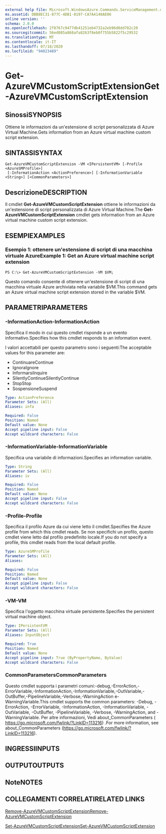 ```yaml
---
external help file: Microsoft.WindowsAzure.Commands.ServiceManagement.dll-Help.xml
ms.assetid: DBB8EC31-877C-4DB1-8197-CA7A4148AE06
online version: ''
schema: 2.0.0
ms.openlocfilehash: 2f8767c9477db41251eb4732a2eb96d8dd782c20
ms.sourcegitcommit: 56ed085a868afa8263f8eb0f755b5822f5c29532
ms.translationtype: MT
ms.contentlocale: it-IT
ms.lasthandoff: 07/18/2020
ms.locfileid: "94023489"
---
```

# <span data-ttu-id="cfe26-101">Get-AzureVMCustomScriptExtension</span><span class="sxs-lookup"><span data-stu-id="cfe26-101">Get-AzureVMCustomScriptExtension</span></span>

## <span data-ttu-id="cfe26-102">Sinossi</span><span class="sxs-lookup"><span data-stu-id="cfe26-102">SYNOPSIS</span></span>
<span data-ttu-id="cfe26-103">Ottiene le informazioni da un'estensione di script personalizzata di Azure Virtual Machine.</span><span class="sxs-lookup"><span data-stu-id="cfe26-103">Gets information from an Azure virtual machine custom script extension.</span></span>

## <span data-ttu-id="cfe26-104">SINTASSI</span><span class="sxs-lookup"><span data-stu-id="cfe26-104">SYNTAX</span></span>

```
Get-AzureVMCustomScriptExtension -VM <IPersistentVM> [-Profile <AzureSMProfile>]
 [-InformationAction <ActionPreference>] [-InformationVariable <String>] [<CommonParameters>]
```

## <span data-ttu-id="cfe26-105">Descrizione</span><span class="sxs-lookup"><span data-stu-id="cfe26-105">DESCRIPTION</span></span>
<span data-ttu-id="cfe26-106">Il cmdlet **Get-AzureVMCustomScriptExtension** ottiene le informazioni da un'estensione di script personalizzata di Azure Virtual Machine.</span><span class="sxs-lookup"><span data-stu-id="cfe26-106">The **Get-AzureVMCustomScriptExtension** cmdlet gets information from an Azure virtual machine custom script extension.</span></span>

## <span data-ttu-id="cfe26-107">ESEMPI</span><span class="sxs-lookup"><span data-stu-id="cfe26-107">EXAMPLES</span></span>

### <span data-ttu-id="cfe26-108">Esempio 1: ottenere un'estensione di script di una macchina virtuale Azure</span><span class="sxs-lookup"><span data-stu-id="cfe26-108">Example 1: Get an Azure virtual machine script extension</span></span>
```
PS C:\> Get-AzureVMCustomScriptExtension -VM $VM;
```

<span data-ttu-id="cfe26-109">Questo comando consente di ottenere un'estensione di script di una macchina virtuale Azure archiviata nella variabile $VM.</span><span class="sxs-lookup"><span data-stu-id="cfe26-109">This command gets an Azure virtual machine script extension stored in the variable $VM.</span></span>

## <span data-ttu-id="cfe26-110">PARAMETRI</span><span class="sxs-lookup"><span data-stu-id="cfe26-110">PARAMETERS</span></span>

### <span data-ttu-id="cfe26-111">-InformationAction</span><span class="sxs-lookup"><span data-stu-id="cfe26-111">-InformationAction</span></span>
<span data-ttu-id="cfe26-112">Specifica il modo in cui questo cmdlet risponde a un evento informativo.</span><span class="sxs-lookup"><span data-stu-id="cfe26-112">Specifies how this cmdlet responds to an information event.</span></span>

<span data-ttu-id="cfe26-113">I valori accettabili per questo parametro sono i seguenti:</span><span class="sxs-lookup"><span data-stu-id="cfe26-113">The acceptable values for this parameter are:</span></span>

- <span data-ttu-id="cfe26-114">Continuare</span><span class="sxs-lookup"><span data-stu-id="cfe26-114">Continue</span></span>
- <span data-ttu-id="cfe26-115">Ignora</span><span class="sxs-lookup"><span data-stu-id="cfe26-115">Ignore</span></span>
- <span data-ttu-id="cfe26-116">Informarsi</span><span class="sxs-lookup"><span data-stu-id="cfe26-116">Inquire</span></span>
- <span data-ttu-id="cfe26-117">SilentlyContinue</span><span class="sxs-lookup"><span data-stu-id="cfe26-117">SilentlyContinue</span></span>
- <span data-ttu-id="cfe26-118">Stop</span><span class="sxs-lookup"><span data-stu-id="cfe26-118">Stop</span></span>
- <span data-ttu-id="cfe26-119">Sospensione</span><span class="sxs-lookup"><span data-stu-id="cfe26-119">Suspend</span></span>

```yaml
Type: ActionPreference
Parameter Sets: (All)
Aliases: infa

Required: False
Position: Named
Default value: None
Accept pipeline input: False
Accept wildcard characters: False
```

### <span data-ttu-id="cfe26-120">-InformationVariable</span><span class="sxs-lookup"><span data-stu-id="cfe26-120">-InformationVariable</span></span>
<span data-ttu-id="cfe26-121">Specifica una variabile di informazioni.</span><span class="sxs-lookup"><span data-stu-id="cfe26-121">Specifies an information variable.</span></span>

```yaml
Type: String
Parameter Sets: (All)
Aliases: iv

Required: False
Position: Named
Default value: None
Accept pipeline input: False
Accept wildcard characters: False
```

### <span data-ttu-id="cfe26-122">-Profile</span><span class="sxs-lookup"><span data-stu-id="cfe26-122">-Profile</span></span>
<span data-ttu-id="cfe26-123">Specifica il profilo Azure da cui viene letto il cmdlet.</span><span class="sxs-lookup"><span data-stu-id="cfe26-123">Specifies the Azure profile from which this cmdlet reads.</span></span>
<span data-ttu-id="cfe26-124">Se non specifichi un profilo, questo cmdlet viene letto dal profilo predefinito locale.</span><span class="sxs-lookup"><span data-stu-id="cfe26-124">If you do not specify a profile, this cmdlet reads from the local default profile.</span></span>

```yaml
Type: AzureSMProfile
Parameter Sets: (All)
Aliases: 

Required: False
Position: Named
Default value: None
Accept pipeline input: False
Accept wildcard characters: False
```

### <span data-ttu-id="cfe26-125">-VM</span><span class="sxs-lookup"><span data-stu-id="cfe26-125">-VM</span></span>
<span data-ttu-id="cfe26-126">Specifica l'oggetto macchina virtuale persistente.</span><span class="sxs-lookup"><span data-stu-id="cfe26-126">Specifies the persistent virtual machine object.</span></span>

```yaml
Type: IPersistentVM
Parameter Sets: (All)
Aliases: InputObject

Required: True
Position: Named
Default value: None
Accept pipeline input: True (ByPropertyName, ByValue)
Accept wildcard characters: False
```

### <span data-ttu-id="cfe26-127">CommonParameters</span><span class="sxs-lookup"><span data-stu-id="cfe26-127">CommonParameters</span></span>
<span data-ttu-id="cfe26-128">Questo cmdlet supporta i parametri comuni:-debug,-ErrorAction,-ErrorVariable,-InformationAction,-InformationVariable,-OutVariable,-OutBuffer,-PipelineVariable,-Verbose,-WarningAction e-WarningVariable.</span><span class="sxs-lookup"><span data-stu-id="cfe26-128">This cmdlet supports the common parameters: -Debug, -ErrorAction, -ErrorVariable, -InformationAction, -InformationVariable, -OutVariable, -OutBuffer, -PipelineVariable, -Verbose, -WarningAction, and -WarningVariable.</span></span> <span data-ttu-id="cfe26-129">Per altre informazioni, Vedi about_CommonParameters ( https://go.microsoft.com/fwlink/?LinkID=113216) .</span><span class="sxs-lookup"><span data-stu-id="cfe26-129">For more information, see about_CommonParameters (https://go.microsoft.com/fwlink/?LinkID=113216).</span></span>

## <span data-ttu-id="cfe26-130">INGRESSI</span><span class="sxs-lookup"><span data-stu-id="cfe26-130">INPUTS</span></span>

## <span data-ttu-id="cfe26-131">OUTPUT</span><span class="sxs-lookup"><span data-stu-id="cfe26-131">OUTPUTS</span></span>

## <span data-ttu-id="cfe26-132">Note</span><span class="sxs-lookup"><span data-stu-id="cfe26-132">NOTES</span></span>

## <span data-ttu-id="cfe26-133">COLLEGAMENTI CORRELATI</span><span class="sxs-lookup"><span data-stu-id="cfe26-133">RELATED LINKS</span></span>

[<span data-ttu-id="cfe26-134">Remove-AzureVMCustomScriptExtension</span><span class="sxs-lookup"><span data-stu-id="cfe26-134">Remove-AzureVMCustomScriptExtension</span></span>](./Remove-AzureVMCustomScriptExtension.md)

[<span data-ttu-id="cfe26-135">Set-AzureVMCustomScriptExtension</span><span class="sxs-lookup"><span data-stu-id="cfe26-135">Set-AzureVMCustomScriptExtension</span></span>](./Set-AzureVMCustomScriptExtension.md)


